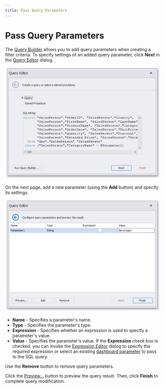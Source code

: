 ```yaml
---
title: Pass Query Parameters
---
```

# Pass Query Parameters
The [Query Builder](../../../../dashboard-for-desktop/articles/dashboard-designer/working-with-data/using-the-query-builder.md) allows you to add query parameters when creating a filter criteria. To specify settings of an added query parameter, click **Next** in the [Query Editor](../../../../dashboard-for-desktop/articles/dashboard-designer/working-with-data/using-the-query-editor.md) dialog.

![QueryEditorDialog_CustomSqlWithParameter](../../../images/Img118169.png)

On the next page, add a new parameter (using the **Add** button) and specify its settings.

![QueryEditorDialog_Page2](../../../images/Img121065.png)
* **Name** - Specifies a parameter's name.
* **Type** - Specifies the parameter's type.
* **Expression** - Specifies whether an expression is used to specify a parameter's value.
* **Value** - Specifies the parameter's value. If the **Expression** check box is checked, you can invoke the [Expression Editor](../../../../interface-elements-for-desktop/articles/expression-editor.md) dialog to specify the required expression or select an existing [dashboard parameter](../../../../dashboard-for-desktop/articles/dashboard-designer/data-analysis/using-dashboard-parameters/creating-parameters.md) to pass to the SQL query.

Use the **Remove** button to remove query parameters.

Click the [Preview...](../../../../dashboard-for-desktop/articles/dashboard-designer/working-with-data/preview-data.md) button to preview the query result. Then, click **Finish** to complete query modification.